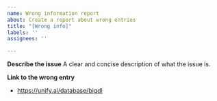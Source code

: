 ```yaml
---
name: Wrong information report
about: Create a report about wrong entries
title: "[Wrong info]"
labels: ''
assignees: ''

---
```


**Describe the issue**
A clear and concise description of what the issue is.

**Link to the wrong entry**
- https://unify.ai/database/bigdl
